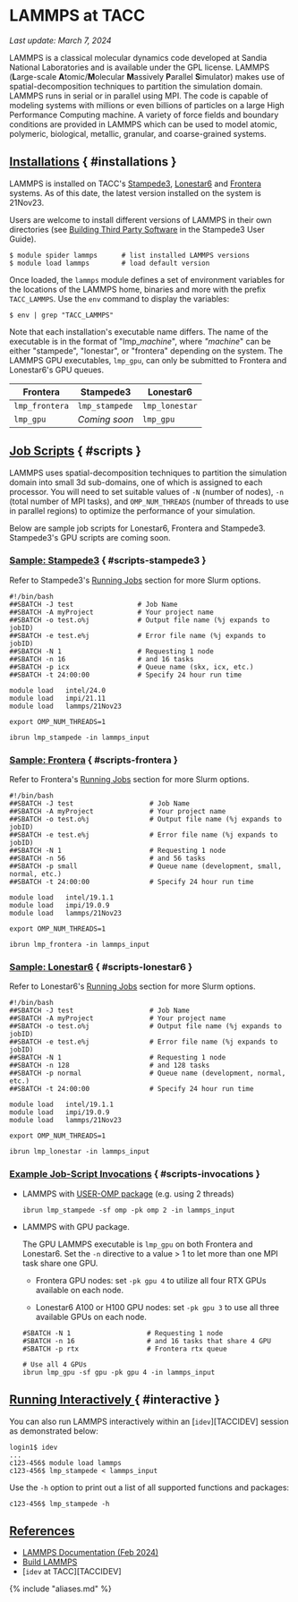 # LAMMPS at TACC
*Last update: March 7, 2024*

LAMMPS is a classical molecular dynamics code developed at Sandia National Laboratories and is available under the GPL license. LAMMPS (**L**arge-scale **A**tomic/**M**olecular **M**assively **P**arallel **S**imulator) makes use of spatial-decomposition techniques to partition the simulation domain.  LAMMPS runs in serial or in parallel using MPI. The code is capable of modeling systems with millions or even billions of particles on a large High Performance Computing machine. A variety of force fields and boundary conditions are provided in LAMMPS which can be used to model atomic, polymeric, biological, metallic, granular, and coarse-grained systems.

## [Installations](#installations) { #installations }

LAMMPS is installed on TACC's [Stampede3](../hpc/stampede3.md), [Lonestar6](../hpc/lonestar6.md) and [Frontera](../hpc/frontera.md) systems. As of this date, the latest version installed on the system is 21Nov23.

Users are welcome to install different versions of LAMMPS in their own directories (see [Building Third Party Software](../../hpc/stampede3/#building) in the Stampede3 User Guide).

``` cmd-line
$ module spider lammps      # list installed LAMMPS versions
$ module load lammps        # load default version
```

Once loaded, the `lammps` module defines a set of environment variables for the locations of the LAMMPS home, binaries and more with the prefix `TACC_LAMMPS`. Use the `env` command to display the variables:

``` cmd-line
$ env | grep "TACC_LAMMPS"
```

Note that each installation's executable name differs. The name of the executable is in the format of "lmp_*machine*", where *"machine*" can be either "stampede", "lonestar", or "frontera" depending on the system. The LAMMPS GPU executables, `lmp_gpu`, can only be submitted to Frontera and Lonestar6's GPU queues.

Frontera     | Stampede3    | Lonestar6
--           | --           | --
`lmp_frontera` | `lmp_stampede` | `lmp_lonestar`
`lmp_gpu`      | *Coming soon*           | `lmp_gpu`

## [Job Scripts](#scripts) { #scripts }

LAMMPS uses spatial-decomposition techniques to partition the simulation domain into small 3d sub-domains, one of which is assigned to each processor. You will need to set suitable values of `-N` (number of nodes), `-n` (total number of MPI tasks), and `OMP_NUM_THREADS` (number of threads to use in parallel regions) to optimize the performance of your simulation.

Below are sample job scripts for Lonestar6, Frontera and Stampede3.  Stampede3's GPU scripts are coming soon.

### [Sample: Stampede3](#scripts-stampede3) { #scripts-stampede3 } 

Refer to Stampede3's [Running Jobs](../../hpc/stampede3/#running) section for more Slurm options. 

```job-script
#!/bin/bash
##SBATCH -J test                # Job Name
##SBATCH -A myProject           # Your project name 
##SBATCH -o test.o%j            # Output file name (%j expands to jobID)
##SBATCH -e test.e%j            # Error file name (%j expands to jobID)
##SBATCH -N 1                   # Requesting 1 node
##SBATCH -n 16                  # and 16 tasks
##SBATCH -p icx                 # Queue name (skx, icx, etc.)
##SBATCH -t 24:00:00            # Specify 24 hour run time

module load   intel/24.0
module load   impi/21.11
module load   lammps/21Nov23

export OMP_NUM_THREADS=1   

ibrun lmp_stampede -in lammps_input
```
### [Sample: Frontera](#scripts-frontera) { #scripts-frontera }

Refer to Frontera's [Running Jobs](../../hpc/frontera/#running) section for more Slurm options. 

``` job-script
#!/bin/bash
##SBATCH -J test                   # Job Name
##SBATCH -A myProject              # Your project name 
##SBATCH -o test.o%j               # Output file name (%j expands to jobID)
##SBATCH -e test.e%j               # Error file name (%j expands to jobID)
##SBATCH -N 1                      # Requesting 1 node
##SBATCH -n 56                     # and 56 tasks
##SBATCH -p small                  # Queue name (development, small, normal, etc.)
##SBATCH -t 24:00:00               # Specify 24 hour run time

module load   intel/19.1.1
module load   impi/19.0.9
module load   lammps/21Nov23

export OMP_NUM_THREADS=1   

ibrun lmp_frontera -in lammps_input
```

### [Sample: Lonestar6](#scripts-lonestar6) { #scripts-lonestar6 }

Refer to Lonestar6's [Running Jobs](../../hpc/lonestar6/#running) section for more Slurm options. 

``` job-script
#!/bin/bash
##SBATCH -J test                   # Job Name
##SBATCH -A myProject              # Your project name 
##SBATCH -o test.o%j               # Output file name (%j expands to jobID)
##SBATCH -e test.e%j               # Error file name (%j expands to jobID)
##SBATCH -N 1                      # Requesting 1 node
##SBATCH -n 128                    # and 128 tasks
##SBATCH -p normal                 # Queue name (development, normal, etc.)
##SBATCH -t 24:00:00               # Specify 24 hour run time

module load   intel/19.1.1
module load   impi/19.0.9
module load   lammps/21Nov23

export OMP_NUM_THREADS=1   

ibrun lmp_lonestar -in lammps_input
```


### [Example Job-Script Invocations](#scripts-invocations) { #scripts-invocations }

* LAMMPS with [USER-OMP package](https://docs.lammps.org/Speed_omp.html) (e.g. using 2 threads)

	``` job-script
	ibrun lmp_stampede -sf omp -pk omp 2 -in lammps_input
	```

* LAMMPS with GPU package.  

	The GPU LAMMPS executable is `lmp_gpu` on both Frontera and Lonestar6. Set the `-n` directive to a value > 1 to let more than one MPI task share one GPU.

	* Frontera GPU nodes: set `-pk gpu 4` to utilize all four RTX GPUs available on each node. 

	* Lonestar6 A100 or H100 GPU nodes: set `-pk gpu 3` to use all three available GPUs on each node. 

	``` job-script
	#SBATCH -N 1                   # Requesting 1 node
	#SBATCH -n 16                  # and 16 tasks that share 4 GPU
	#SBATCH -p rtx                 # Frontera rtx queue
	
	# Use all 4 GPUs
	ibrun lmp_gpu -sf gpu -pk gpu 4 -in lammps_input
	```

## [Running Interactively ](#interactive) { #interactive }

You can also run LAMMPS interactively within an [`idev`][TACCIDEV] session as demonstrated below:

``` cmd-line
login1$ idev
...
c123-456$ module load lammps
c123-456$ lmp_stampede < lammps_input
```
Use the `-h` option to print out a list of all supported functions and packages:

``` cmd-line
c123-456$ lmp_stampede -h
```

## [References](#refs)

* [LAMMPS Documentation (Feb 2024)](https://docs.lammps.org/Manual.html)
* [Build LAMMPS](https://docs.lammps.org/Build.html)
* [`idev` at TACC][TACCIDEV]

{% include "aliases.md" %}
